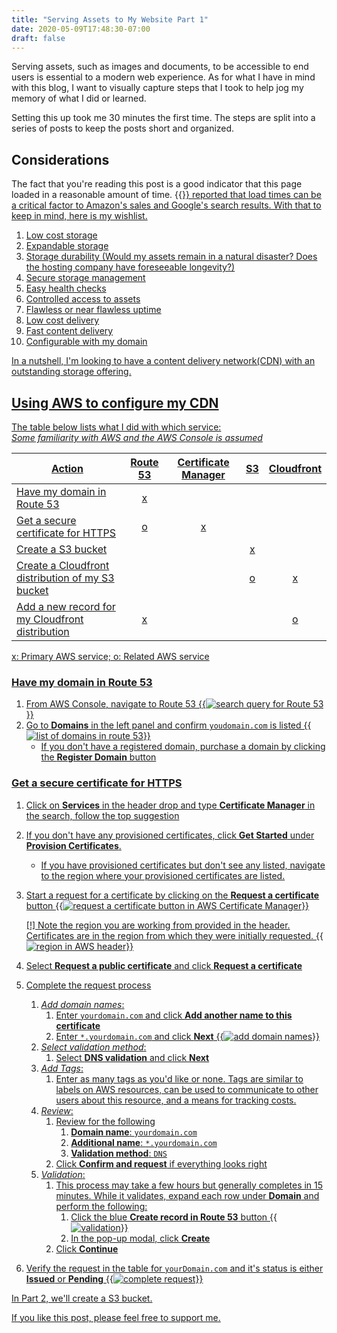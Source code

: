 ```yaml
---
title: "Serving Assets to My Website Part 1"
date: 2020-05-09T17:48:30-07:00
draft: false
---
```


Serving assets, such as images and documents, to be accessible to end users is essential to a modern web experience. 
As for what I have in mind with this blog, I want to visually capture steps that I took to help jog my memory of
 what I did or learned. 
 
Setting this up took me 30 minutes the first time. The steps are split into a series of posts to keep the posts short
 and organized.
 
## Considerations
The fact that you're reading this post is a good indicator that this page loaded in a reasonable amount of time. 
{{<a href="https://www.fastcompany.com/1825005/how-one-second-could-cost-amazon-16-billion-sales" title="Fast Company">}}
reported that load times can be a critical factor to Amazon's sales and Google's search results. With that to
 keep in mind, here is my wishlist.

1. Low cost storage
1. Expandable storage
1. Storage durability (Would my assets remain in a natural disaster? Does the hosting company have foreseeable
 longevity?)
1. Secure storage management
1. Easy health checks
1. Controlled access to assets
1. Flawless or near flawless uptime
1. Low cost delivery
1. Fast content delivery
1. Configurable with my domain

In a nutshell, I'm looking to have a content delivery network(CDN) with an outstanding storage offering.

## Using AWS to configure my CDN


The table below lists what I did with which service:  
*Some familiarity with AWS and the AWS Console is assumed*

| Action                                           | Route 53 | Certificate Manager | S3  | Cloudfront |
|--------------------------------------------------|:--------:|:-------------------:|:---:|:----------:|
| Have my domain in Route 53                       | x        |                     |     |            |
| Get a secure certificate for HTTPS               | o        | x                   |     |            |
| Create a S3 bucket                               |          |                     | x   |            |
| Create a Cloudfront distribution of my S3 bucket |          |                     | o   | x          |
| Add a new record for my Cloudfront distribution  | x        |                     |     | o          |

x: Primary AWS service; o: Related AWS service

### Have my domain in Route 53
1. From AWS Console, navigate to Route 53
    {{<img src="aws-route53-search.png" alt="search query for Route 53">}}
2. Go to **Domains** in the left panel and confirm `youdomain.com` is listed
    {{<img src="aws-route53-domain-listing.png" alt="list of domains in route 53">}}
    - If you don't have a registered domain, purchase a domain by clicking the **Register Domain** button

### Get a secure certificate for HTTPS
1. Click on **Services** in the header drop and type **Certificate Manager** in the search, follow the top suggestion
1. If you don't have any provisioned certificates, click **Get Started** under **Provision Certificates**.
    - If you have provisioned certificates but don't see any listed, navigate to the region where your provisioned
     certificates are listed.
1. Start a request for a certificate by clicking on the **Request a certificate** button
    {{<img src="aws-certificate-manager-request-certificate-buttons.png" alt="request a certificate button in AWS Certificate Manager">}}
    
    [!] Note the region you are working from provided in the header. Certificates are in the region from which
     they were initially requested.
    {{<img src="aws-certificate-manager-nav.png" alt="region in AWS header">}}
1. Select **Request a public certificate** and click **Request a certificate**
1. Complete the request process
    1. _Add domain names_:
        1. Enter `yourdomain.com` and click **Add another name to this certificate**
        1. Enter `*.yourdomain.com` and click **Next**
        {{<img src="aws-certificate-manager-flow1.png" alt="add domain names">}}
    1. _Select validation method_:
        1. Select **DNS validation** and click **Next**
    1. _Add Tags_:
        1. Enter as many tags as you'd like or none. Tags are similar to labels on AWS resources, can be used to
         communicate
         to other users about this resource, and a means for tracking costs.
    1. _Review_:
        1. Review for the following
            1. **Domain name**: `yourdomain.com`
            1. **Additional name**: `*.yourdomain.com`
            1. **Validation method**: `DNS`
        1. Click **Confirm and request** if everything looks right
    1. _Validation_:
        1. This process may take a few hours but generally completes in 15 minutes. While it validates, expand each
         row under **Domain** and perform the following:
            1. Click the blue **Create record in Route 53** button
            {{<img src="aws-certificate-manager-flow5.png" alt="validation">}}
            1. In the pop-up modal, click **Create**
        1. Click **Continue**
1. Verify the request in the table for `yourDomain.com` and it's status is either **Issued** or **Pending**
    {{<img src="aws-certificate-manager-request-complete.png" alt="complete request">}}
    
In Part 2, we'll create a S3 bucket.
    
If you like this post, please feel free to support me.